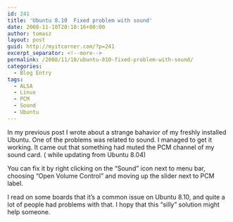 ```yaml
---
id: 241
title: 'Ubuntu 8.10  Fixed problem with sound'
date: 2008-11-10T20:10:16+00:00
author: tomasz
layout: post
guid: http://myitcorner.com/?p=241
excerpt_separator: <!--more-->
permalink: /2008/11/10/ubuntu-810-fixed-problem-with-sound/
categories:
  - Blog Entry
tags:
  - ALSA
  - Linux
  - PCM
  - Sound
  - Ubuntu
---
```

In my previous post I wrote about a strange bahavior of my freshly installed Ubuntu. One of the problems was related to sound. I managed to get it working. It came out that something had muted the PCM channel of my sound card. ( while updating from Ubuntu 8.04)

You can fix it by right clicking on the &#8220;Sound&#8221; icon next to menu bar, choosing &#8220;Open Volume Control&#8221; and moving up the slider next to PCM label.

<!--more-->

I read on some boards that it&#8217;s a common issue on Ubuntu 8.10, and quite a lot of people had problems with that. I hopy that this &#8220;silly&#8221; solution might help someone.